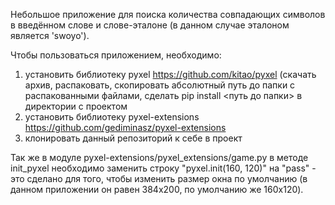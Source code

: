 Небольшое приложение для поиска количества совпадающих символов в введённом слове и слове-эталоне (в данном случае эталоном является 'swoyo').

Чтобы пользоваться приложением, необходимо:
1) установить библиотеку pyxel https://github.com/kitao/pyxel (скачать архив, распаковать, скопировать абсолютный путь до папки с распакованными файлами, сделать pip install <путь до папки> в директории с проектом
2) установить библиотеку pyxel-extensions https://github.com/gediminasz/pyxel-extensions
3) клонировать данный репозиторий к себе в проект

Так же в модуле pyxel-extensions/pyxel_extensions/game.py в методе init_pyxel необходимо заменить строку "pyxel.init(160, 120)" на "pass" - это сделано для того, чтобы изменить размер окна по умолчанию (в данном приложении он равен 384х200, по умолчанию же 160x120).
